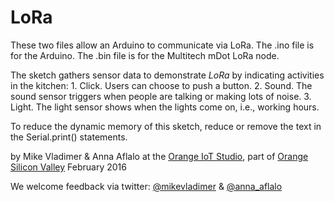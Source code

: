 # LoRa

These two files allow an Arduino to communicate via LoRa.
The .ino file is for the Arduino.
The .bin file is for the Multitech mDot LoRa node. 

 The sketch gathers sensor data to demonstrate *LoRa* by indicating activities in the kitchen: 
    1. Click. Users can choose to push a button. 
    2. Sound. The sound sensor triggers when people are talking or making lots of noise. 
    3. Light. The light sensor shows when the lights come on, i.e., working hours.   
    
  To reduce the dynamic memory of this sketch, reduce or remove the text in the Serial.print() statements.  
    
  by Mike Vladimer & Anna Aflalo
  at the [Orange IoT Studio](http://orangeiotstudio.com), part of [Orange Silicon Valley](http://www.orangesv.com/)
  February 2016
  
  We welcome feedback via twitter: [@mikevladimer](https://twitter.com/mikevladimer) & [@anna_aflalo](https://twitter.com/anna_aflalo)


